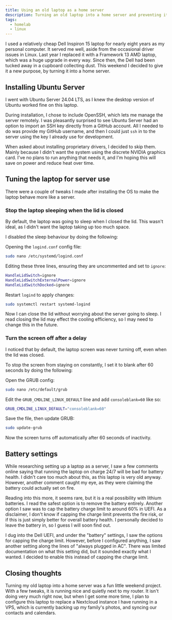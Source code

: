 ```yaml
---
title: Using an old laptop as a home server
description: Turning an old laptop into a home server and preventing it from becoming e-waste.
tags:
  - homelab
  - linux
---
```


I used a relatively cheap Dell Inspiron 15 laptop for nearly eight years as my personal computer. It served me well, aside from the occasional driver issues in Linux. Last year I replaced it with a Framework 13 AMD laptop, which was a huge upgrade in every way. Since then, the Dell had been tucked away in a cupboard collecting dust. This weekend I decided to give it a new purpose, by turning it into a home server.

## Installing Ubuntu Server

I went with Ubuntu Server 24.04 LTS, as I knew the desktop version of Ubuntu worked fine on this laptop.

During installation, I chose to include OpenSSH, which lets me manage the server remotely. I was pleasantly surprised to see Ubuntu Server had an option to import an SSH key directly from a GitHub account. All I needed to do was provide my GitHub username, and then I could just `ssh` in to the server using the key I already use for development.

When asked about installing proprietary drivers, I decided to skip them. Mainly because I didn't want the system using the discrete NVIDIA graphics card. I've no plans to run anything that needs it, and I'm hoping this will save on power and reduce heat over time.

## Tuning the laptop for server use

There were a couple of tweaks I made after installing the OS to make the laptop behave more like a server.

### Stop the laptop sleeping when the lid is closed

By default, the laptop was going to sleep when I closed the lid. This wasn't ideal, as I didn't want the laptop taking up too much space.

I disabled the sleep behaviour by doing the following:

Opening the `logind.conf` config file:

```bash
sudo nano /etc/systemd/logind.conf
```

Editing these three lines, ensuring they are uncommented and set to `ignore`:

```bash
HandleLidSwitch=ignore
HandleLidSwitchExternalPower=ignore
HandleLidSwitchDocked=ignore
```

Restart `logind` to apply changes:

```bash
sudo systemctl restart systemd-logind
```

Now I can close the lid without worrying about the server going to sleep. I read closing the lid may effect the cooling efficiency, so I may need to change this in the future.

### Turn the screen off after a delay

I noticed that by default, the laptop screen was never turning off, even when the lid was closed.

To stop the screen from staying on constantly, I set it to blank after 60 seconds by doing the following:

Open the GRUB config:

```bash
sudo nano /etc/default/grub
```

Edit the `GRUB_CMDLINE_LINUX_DEFAULT` line and add `consoleblank=60` like so:

```bash
GRUB_CMDLINE_LINUX_DEFAULT="consoleblank=60"
```

Save the file, then update GRUB:

```bash
sudo update-grub
```

Now the screen turns off automatically after 60 seconds of inactivity.

## Battery settings

While researching setting up a laptop as a server, I saw a few comments online saying that running the laptop on charge 24/7 will be bad for battery health. I didn't care too much about this, as this laptop is very old anyway. However, another comment caught my eye, as they were claiming the battery could actually set on fire.

Reading into this more, it seems rare, but it is a real possibility with lithium batteries. I read the safest option is to remove the battery entirely. Another option I saw was to cap the battery charge limit to around 60% in UEFI. As a disclaimer, I don't know if capping the charge limit prevents the fire risk, or if this is just simply better for overall battery health. I personally decided to leave the battery in, so I guess I will soon find out.

I dug into the Dell UEFI, and under the "battery" settings, I saw the options for capping the charge limit. However, before I configured anything, I saw another setting along the lines of "always plugged in AC". There was limited documentation on what this setting did, but it sounded exactly what I wanted. I decided to enable this instead of capping the charge limit.

## Closing thoughts

Turning my old laptop into a home server was a fun little weekend project. With a few tweaks, it is running nice and quietly next to my router. It isn't doing very much right now, but when I get some more time, I plan to configure this laptop to replace a Nextcloud instance I have running in a VPS, which is currently backing up my family's photos, and syncing our contacts and calendars.
